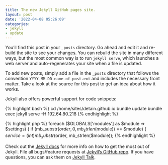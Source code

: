 ```yaml
---
title: The new Jekyll GitHub pages site.
layout: post
date: '2022-04-08 05:26:09'
categories:
- jekyll
- update
---
```


You’ll find this post in your `_posts` directory. Go ahead and edit it and re-build the site to see your changes. You can rebuild the site in many different ways, but the most common way is to run `jekyll serve`, which launches a web server and auto-regenerates your site when a file is updated.

To add new posts, simply add a file in the `_posts` directory that follows the convention `YYYY-MM-DD-name-of-post.ext` and includes the necessary front matter. Take a look at the source for this post to get an idea about how it works.

Jekyll also offers powerful support for code snippets:

{% highlight bash %}
cd /home/sites/detain.github.io
bundle update
bundle exec jekyll serve -H 192.64.80.218
{% endhighlight %}

{% highlight php %}
foreach ($GLOBALS['modules'] as $module => $settings) {
	if (mb_substr($order, 0, mb_strlen($module)) == $module) {
		$service = (int)mb_substr($order, mb_strlen($module));
{% endhighlight %}

Check out the [Jekyll docs][jekyll-docs] for more info on how to get the most out of Jekyll. File all bugs/feature requests at [Jekyll’s GitHub repo][jekyll-gh]. If you have questions, you can ask them on [Jekyll Talk][jekyll-talk].

[jekyll-docs]: https://jekyllrb.com/docs/home
[jekyll-gh]:   https://github.com/jekyll/jekyll
[jekyll-talk]: https://talk.jekyllrb.com/
